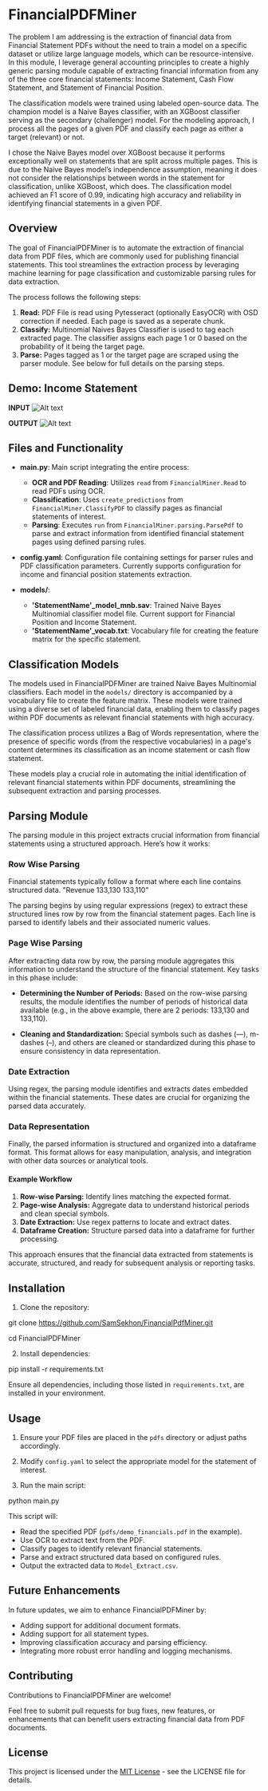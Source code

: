 # FinancialPDFMiner

The problem I am addressing is the extraction of financial data from Financial Statement PDFs without the need to train a model on a specific dataset or utilize large language models, which can be resource-intensive. In this module, I leverage general accounting principles to create a highly generic parsing module capable of extracting financial information from any of the three core financial statements: Income Statement, Cash Flow Statement, and Statement of Financial Position.

The classification models were trained using labeled open-source data. The champion model is a Naive Bayes classifier, with an XGBoost classifier serving as the secondary (challenger) model. For the modeling approach, I process all the pages of a given PDF and classify each page as either a target (relevant) or not.

I chose the Naive Bayes model over XGBoost because it performs exceptionally well on statements that are split across multiple pages. This is due to the Naive Bayes model’s independence assumption, meaning it does not consider the relationships between words in the statement for classification, unlike XGBoost, which does. The classification model  achieved an F1 score of 0.99, indicating high accuracy and reliability in identifying financial statements in a given PDF.

## Overview

The goal of FinancialPDFMiner is to automate the extraction of financial data from PDF files, which are commonly used for publishing financial statements. This tool streamlines the extraction process by leveraging machine learning for page classification and customizable parsing rules for data extraction.

The process follows the following steps:

1. **Read:** PDF File is read using Pytesseract (optionally EasyOCR) with OSD correction if needed. Each page is saved as a seperate chunk.
2. **Classify:** Multinomial Naives Bayes Classifier is used to tag each extracted page. The classifier assigns each page 1 or 0 based on the probability of it being the target page.
3. **Parse:** Pages tagged as 1 or the target page are scraped using the parser module. See below for full details on the parsing steps.


## Demo: Income Statement

**INPUT**
![Alt text](<data/income_pdf.png>)

**OUTPUT**
![Alt text](<data/incomeextract.jpg>)

## Files and Functionality

- **main.py**: Main script integrating the entire process:
  - **OCR and PDF Reading**: Utilizes `read` from `FinancialMiner.Read` to read PDFs using OCR.
  - **Classification**: Uses `create_predictions` from `FinancialMiner.ClassifyPDF` to classify pages as financial statements of interest.
  - **Parsing**: Executes `run` from `FinancialMiner.parsing.ParsePdf` to parse and extract information from identified financial statement pages using defined parsing rules.

- **config.yaml**: Configuration file containing settings for parser rules and PDF classification parameters. Currently supports configuration for income and financial position statements extraction.

- **models/**:
  - **'StatementName'_model_mnb.sav**: Trained Naive Bayes Multinomial classifier model file. Current support for Financial Position and Income Statement.
  - **'StatementName'_vocab.txt**: Vocabulary file for creating the feature matrix for the specific statement.

## Classification Models

The models used in FinancialPDFMiner are trained Naive Bayes Multinomial classifiers. Each model in the `models/` directory is accompanied by a vocabulary file to create the feature matrix. These models were trained using a diverse set of labeled financial data, enabling them to classify pages within PDF documents as relevant financial statements with high accuracy.

The classification process utilizes a Bag of Words representation, where the presence of specific words (from the respective vocabularies) in a page's content determines its classification as an income statement or cash flow statement.

These models play a crucial role in automating the initial identification of relevant financial statements within PDF documents, streamlining the subsequent extraction and parsing processes.

## Parsing Module

The parsing module in this project extracts crucial information from financial statements using a structured approach. Here’s how it works:

### Row Wise Parsing

Financial statements typically follow a format where each line contains structured data.
"Revenue 133,130 133,110"

The parsing begins by using regular expressions (regex) to extract these structured lines row by row from the financial statement pages. Each line is parsed to identify labels and their associated numeric values.

### Page Wise Parsing

After extracting data row by row, the parsing module aggregates this information to understand the structure of the financial statement. Key tasks in this phase include:

- **Determining the Number of Periods:** Based on the row-wise parsing results, the module identifies the number of periods of historical data available (e.g., in the above example, there are 2 periods: 133,130 and 133,110).

- **Cleaning and Standardization:** Special symbols such as dashes (—), m-dashes (–), and others are cleaned or standardized during this phase to ensure consistency in data representation.

### Date Extraction

Using regex, the parsing module identifies and extracts dates embedded within the financial statements. These dates are crucial for organizing the parsed data accurately.

### Data Representation

Finally, the parsed information is structured and organized into a dataframe format. This format allows for easy manipulation, analysis, and integration with other data sources or analytical tools.

#### Example Workflow

1. **Row-wise Parsing:** Identify lines matching the expected format.
2. **Page-wise Analysis:** Aggregate data to understand historical periods and clean special symbols.
3. **Date Extraction:** Use regex patterns to locate and extract dates.
4. **Dataframe Creation:** Structure parsed data into a dataframe for further processing.

This approach ensures that the financial data extracted from statements is accurate, structured, and ready for subsequent analysis or reporting tasks.

## Installation

1. Clone the repository:

git clone https://github.com/SamSekhon/FinancialPdfMiner.git

cd FinancialPDFMiner


2. Install dependencies:

pip install -r requirements.txt


Ensure all dependencies, including those listed in `requirements.txt`, are installed in your environment.

## Usage

1. Ensure your PDF files are placed in the `pdfs` directory or adjust paths accordingly.

2. Modify `config.yaml` to select the appropriate model for the statement of interest.

3. Run the main script:

python main.py


This script will:
- Read the specified PDF (`pdfs/demo_financials.pdf` in the example).
- Use OCR to extract text from the PDF.
- Classify pages to identify relevant financial statements.
- Parse and extract structured data based on configured rules.
- Output the extracted data to `Model_Extract.csv`.

## Future Enhancements

In future updates, we aim to enhance FinancialPDFMiner by:
- Adding support for additional document formats.
- Adding support for all statement types.
- Improving classification accuracy and parsing efficiency.
- Integrating more robust error handling and logging mechanisms.

## Contributing

Contributions to FinancialPDFMiner are welcome! 

Feel free to submit pull requests for bug fixes, new features, or enhancements that can benefit users extracting financial data from PDF documents.

## License

This project is licensed under the [MIT License](https://opensource.org/licenses/MIT) - see the LICENSE file for details.
